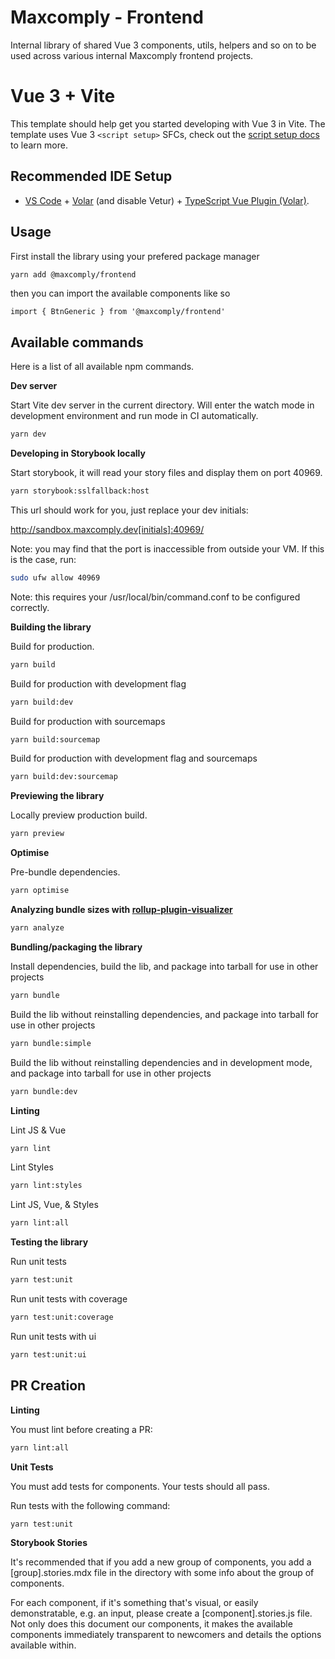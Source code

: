 # Maxcomply - Frontend

Internal library of shared Vue 3 components, utils, helpers and so on to be used across various internal Maxcomply frontend projects.

# Vue 3 + Vite

This template should help get you started developing with Vue 3 in Vite. The template uses Vue 3 `<script setup>` SFCs, check out the [script setup docs](https://v3.vuejs.org/api/sfc-script-setup.html#sfc-script-setup) to learn more.

## Recommended IDE Setup

- [VS Code](https://code.visualstudio.com/) + [Volar](https://marketplace.visualstudio.com/items?itemName=Vue.volar) (and disable Vetur) + [TypeScript Vue Plugin (Volar)](https://marketplace.visualstudio.com/items?itemName=Vue.vscode-typescript-vue-plugin).

## Usage

First install the library using your prefered package manager

```bash
yarn add @maxcomply/frontend
```

then you can import the available components like so

```vue
import { BtnGeneric } from '@maxcomply/frontend'
```

## Available commands

Here is a list of all available npm commands.

**Dev server**

Start Vite dev server in the current directory. Will enter the watch mode in development environment and run mode in CI automatically.

```bash
yarn dev
```

**Developing in Storybook locally**

Start storybook, it will read your story files and display them on port 40969.

```bash
yarn storybook:sslfallback:host
```

This url should work for you, just replace your dev initials:

http://sandbox.maxcomply.dev[initials]:40969/

Note: you may find that the port is inaccessible from outside your VM. If this is the case, run:
```bash
sudo ufw allow 40969
```

Note: this requires your /usr/local/bin/command.conf to be configured correctly.

**Building the library**

Build for production.

```bash
yarn build
```

Build for production with development flag

```bash
yarn build:dev
```

Build for production with sourcemaps

```bash
yarn build:sourcemap
```

Build for production with development flag and sourcemaps

```bash
yarn build:dev:sourcemap
```

**Previewing the library**

Locally preview production build.

```bash
yarn preview
```

**Optimise**

Pre-bundle dependencies.

```bash
yarn optimise
```

**Analyzing bundle sizes with [rollup-plugin-visualizer](https://github.com/btd/rollup-plugin-visualizer)**

```bash
yarn analyze
```

**Bundling/packaging the library**

Install dependencies, build the lib, and package into tarball for use in other projects

```bash
yarn bundle
```

Build the lib without reinstalling dependencies, and package into tarball for use in other projects

```bash
yarn bundle:simple
```

Build the lib without reinstalling dependencies and in development mode, and package into tarball for use in other projects

```bash
yarn bundle:dev
```

**Linting**


Lint JS & Vue

```bash
yarn lint
```

Lint Styles

```bash
yarn lint:styles
```

Lint JS, Vue, & Styles

```bash
yarn lint:all
```

**Testing the library**

Run unit tests

```bash
yarn test:unit
```

Run unit tests with coverage

```bash
yarn test:unit:coverage
```

Run unit tests with ui

```bash
yarn test:unit:ui
```

## PR Creation

**Linting**

You must lint before creating a PR:

```bash
yarn lint:all
```
**Unit Tests**

You must add tests for components. Your tests should all pass.

Run tests with the following command:

```bash
yarn test:unit
```

**Storybook Stories**

It's recommended that if you add a new group of components, you add a [group].stories.mdx file in the directory with some info about the group of components.

For each component, if it's something that's visual, or easily demonstratable, e.g. an input, please create a [component].stories.js file. Not only does this document our components, it makes the available components immediately transparent to newcomers and details the options available within.